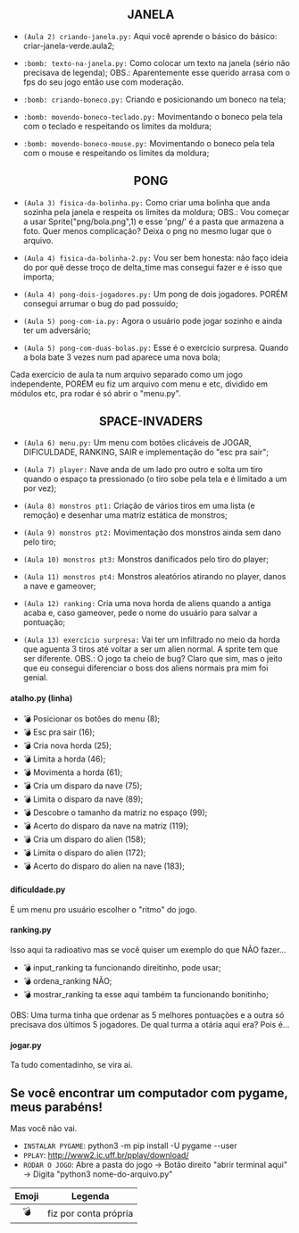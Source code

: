 <h2 align="center"> JANELA </h2>

- `(Aula 2) criando-janela.py:` Aqui você aprende o básico do básico: criar-janela-verde.aula2;

- `:bomb: texto-na-janela.py:` Como colocar um texto na janela (sério não precisava de legenda);
OBS.: Aparentemente esse querido arrasa com o fps do seu jogo então use com moderação.

- `:bomb: criando-boneco.py:` Criando e posicionando um boneco na tela;

- `:bomb: movendo-boneco-teclado.py:` Movimentando o boneco pela tela com o teclado e respeitando os limites da moldura;

- `:bomb: movendo-boneco-mouse.py:` Movimentando o boneco pela tela com o mouse e respeitando os limites da moldura;


<h2 align="center"> PONG </h2>

- `(Aula 3) fisica-da-bolinha.py:` Como criar uma bolinha que anda sozinha pela janela e respeita os limites da moldura;
OBS.: Vou começar a usar Sprite("png/bola.png",1) e esse 'png/' é a pasta que armazena a foto. Quer menos complicação? Deixa o png no mesmo lugar que o arquivo.

- `(Aula 4) fisica-da-bolinha-2.py:` Vou ser bem honesta: não faço ideia do por quê desse troço de delta_time mas consegui fazer e é isso que importa;

- `(Aula 4) pong-dois-jogadores.py:` Um pong de dois jogadores. PORÉM consegui arrumar o bug do pad possuído;

- `(Aula 5) pong-com-ia.py:` Agora o usuário pode jogar sozinho e ainda ter um adversário;

- `(Aula 5) pong-com-duas-bolas.py:` Esse é o exercício surpresa. Quando a bola bate 3 vezes num pad aparece uma nova bola;

Cada exercício de aula ta num arquivo separado como um jogo independente, PORÉM eu fiz um arquivo com menu e etc, dividido em módulos etc, pra rodar é só abrir o "menu.py".


<h2 align="center"> SPACE-INVADERS </h2>

- `(Aula 6) menu.py:` Um menu com botões clicáveis de JOGAR, DIFICULDADE, RANKING, SAIR e implementação do "esc pra sair";

- `(Aula 7) player:` Nave anda de um lado pro outro e solta um tiro quando o espaço ta pressionado (o tiro sobe pela tela e é limitado a um por vez);

- `(Aula 8) monstros pt1:` Criação de vários tiros em uma lista (e remoção) e desenhar uma matriz estática de monstros;

- `(Aula 9) monstros pt2:` Movimentação dos monstros ainda sem dano pelo tiro;

- `(Aula 10) monstros pt3:` Monstros danificados pelo tiro do player;

- `(Aula 11) monstros pt4:` Monstros aleatórios atirando no player, danos a nave e gameover;

- `(Aula 12) ranking:` Cria uma nova horda de aliens quando a antiga acaba e, caso gameover, pede o nome do usuário para salvar a pontuação;

- `(Aula 13) exercício surpresa:` Vai ter um infiltrado no meio da horda que aguenta 3 tiros até voltar a ser um alien normal. A sprite tem que ser diferente.
OBS.: O jogo ta cheio de bug? Claro que sim, mas o jeito que eu consegui diferenciar o boss dos aliens normais pra mim foi genial.

#### atalho.py (linha)

- :bomb: Posicionar os botôes do menu (8);
- :bomb: Esc pra sair (16);
- :bomb: Cria nova horda (25);
- :bomb: Limita a horda (46);
- :bomb: Movimenta a horda (61);
- :bomb: Cria um disparo da nave (75);
- :bomb: Limita o disparo da nave (89);
- :bomb: Descobre o tamanho da matriz no espaço (99);
- :bomb: Acerto do disparo da nave na matriz (119);
- :bomb: Cria um disparo do alien (158);
- :bomb: Limita o disparo do alien (172);
- :bomb: Acerto do disparo do alien na nave (183);

#### dificuldade.py

É um menu pro usuário escolher o "ritmo" do jogo.

#### ranking.py

Isso aqui ta radioativo mas se você quiser um exemplo do que NÃO fazer...

- :bomb: input_ranking ta funcionando direitinho, pode usar;
- :bomb: ordena_ranking NÃO;
- :bomb: mostrar_ranking ta esse aqui também ta funcionando bonitinho;

OBS: Uma turma tinha que ordenar as 5  melhores pontuações e a outra só precisava dos últimos 5 jogadores. De qual turma a otária aqui era? Pois é...

#### jogar.py

Ta tudo comentadinho, se vira aí. 

## Se você encontrar um computador com pygame, meus parabéns!

Mas você não vai.

- `INSTALAR PYGAME`: python3 -m pip install -U pygame --user
- `PPLAY`: http://www2.ic.uff.br/pplay/download/
- `RODAR O JOGO`: Abre a pasta do jogo -> Botão direito "abrir terminal aqui" -> Digita "python3 nome-do-arquivo.py"



| Emoji | Legenda |
| :---: | :---: |
| :bomb: | fiz por conta própria |

